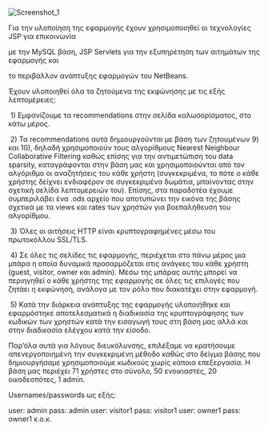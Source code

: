 ![Screenshot_1](https://user-images.githubusercontent.com/37142918/142828185-093680ec-a3d3-4711-842e-62c6171c6620.png)


Για την υλοποίηση της εφαρμογής έχουν χρησιμοποιηθεί οι τεχνολογίες JSP για επικοινωνία

με την MySQL βάση, JSP Servlets για την εξυπηρέτηση των αιτημάτων της εφαρμογής και

το περιβάλλον ανάπτυξης εφαρμογών του NetBeans.

Έχουν υλοποιηθεί όλα τα ζητούμενα της εκφώνησης με τις εξής λεπτομέρειες:

&nbsp;1) Εμφανίζουμε τα recommendations στην σελίδα καλωσορίσματος, στο κάτω μέρος.

&nbsp;2) Τα recommendations αυτά δημιουργούνται με βάση των ζητουμένων 9) και 10),
δηλαδή χρησιμοποιούν τους αλγορίθμους Nearest Neighbour Collaborative Filtering
καθώς επίσης για την αντιμετώπιση του data sparsity, καταγράφονται στην βάση μας
και χρησιμοποιούνται από τον αλγόριθμο οι αναζητήσεις του κάθε χρήστη
(συγκεκριμένα, το πότε ο κάθε χρήστης δείχνει ενδιαφέρον σε συγκεκριμένα δωμάτια,
μπαίνοντας στην σχετική σελίδα λεπτομερειών του). Επίσης, στα παραδοτέα έχουμε
συμπεριλάβει ένα .ods αρχείο που αποτυπώνει την εικόνα της βάσης σχετικά με τα
views και rates των χρηστών για βοεπαλήθευση του αλγορίθμου.

&nbsp;3) Όλες οι αιτήσεις HTTP είναι κρυπτογραφημένες μέσω του πρωτοκόλλου SSL/TLS.

&nbsp;4) Σε όλες τις σελίδες τις εφαρμογής, περιέχεται στο πάνω μέρος μια μπάρα η οποία
δυναμικά προσαρμόζεται στις ανάγκες του κάθε χρήστη (guest, visitor, owner και
admin). Μέσω της μπάρας αυτής μπορεί να περιηγηθεί ο κάθε χρήστης της
εφαρμογής σε όλες τις επιλογές που ζητάει η εκφώνηση, ανάλογα με τον ρόλο που
διακατέχει στην εφαρμογή.

&nbsp;5) Κατά την διάρκεια ανάπτυξης της εφαρμογής υλοποιήθηκε και εφαρμόστηκε
αποτελεσματικά η διαδικασία της κρυπτογράφησης των κωδικών των χρηστών κατά
την εισαγωγή τους στη βάση μας αλλά και στην διαδικασία ελέγχου κατά την είσοδο.

Παρ’όλα αυτά για λόγους διευκόλυνσης, επιλέξαμε να κρατήσουμε απενεργοποιημένη την συγκεκριμένη μέθοδο καθώς στο δείγμα βάσης που
δημιουργήσαμε χρησιμοποιούμε κωδικούς χωρίς κάποια επεξεργασία.
Η βάση μας περιέχει 71 χρήστες στο σύνολο, 50 ενοικιαστές, 20 οικοδεσπότες, 1 admin.

Usernames/passwords ως εξής:

user: admin pass: admin
user: visitor1 pass: visitor1
user: owner1 pass: owner1
κ.ο.κ.
